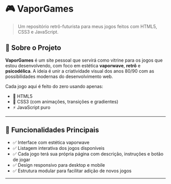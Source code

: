 # 🎮 VaporGames

> Um repositório retrô-futurista para meus jogos feitos com HTML5, CSS3 e JavaScript.

## 🌌 Sobre o Projeto

**VaporGames** é um site pessoal que servirá como vitrine para os jogos que estou desenvolvendo, com foco em estética **vaporwave**, **retrô** e **psicodélica**. A ideia é unir a criatividade visual dos anos 80/90 com as possibilidades modernas do desenvolvimento web.

Cada jogo aqui é feito do zero usando apenas:

- 🧩 HTML5  
- 🎨 CSS3 (com animações, transições e gradientes)  
- ⚡ JavaScript puro

---

## 🚀 Funcionalidades Principais

- ✅ Interface com estética vaporwave
- ✅ Listagem interativa dos jogos disponíveis
- ✅ Cada jogo terá sua própria página com descrição, instruções e botão de jogar
- ✅ Design responsivo para desktop e mobile
- ✅ Estrutura modular para facilitar adição de novos jogos

---
